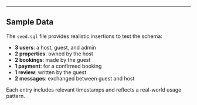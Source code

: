 ---

## Sample Data

The `seed.sql` file provides realistic insertions to test the schema:

- **3 users**: a host, guest, and admin
- **2 properties**: owned by the host
- **2 bookings**: made by the guest
- **1 payment**: for a confirmed booking
- **1 review**: written by the guest
- **2 messages**: exchanged between guest and host

Each entry includes relevant timestamps and reflects a real-world usage pattern.
